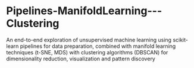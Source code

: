 # Pipelines-ManifoldLearning---Clustering
An end-to-end exploration of unsupervised machine learning using scikit-learn pipelines for data preparation, combined with manifold learning techniques (t-SNE, MDS) with clustering algorithms (DBSCAN) for dimensionality reduction, visualization and pattern discovery
